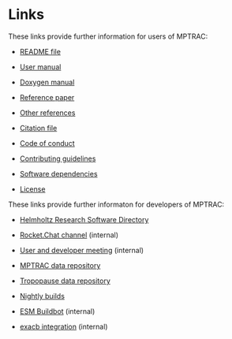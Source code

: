 # Links

These links provide further information for users of MPTRAC:

* [README file](https://github.com/slcs-jsc/mptrac/blob/master/README.md)

* [User manual](https://slcs-jsc.github.io/mptrac)

* [Doxygen manual](https://slcs-jsc.github.io/mptrac/doxygen)

* [Reference paper](https://doi.org/10.5194/gmd-15-2731-2022)

* [Other references](https://slcs-jsc.github.io/mptrac/references)

* [Citation file](https://github.com/slcs-jsc/mptrac/blob/master/CITATION.cff)

* [Code of conduct](https://github.com/slcs-jsc/mptrac/blob/master/CODE_OF_CONDUCT.md)

* [Contributing guidelines](https://github.com/slcs-jsc/mptrac/blob/master/CONTRIBUTING.md)

* [Software dependencies](https://github.com/slcs-jsc/mptrac/blob/master/DEPENDENCIES.md)

* [License](https://github.com/slcs-jsc/mptrac/blob/master/COPYING)

These links provide further informaton for developers of MPTRAC:

* [Helmholtz Research Software Directory](https://helmholtz.software/software/mptrac)

* [Rocket.Chat channel](https://chat.fz-juelich.de/channel/mptrac) (internal)

* [User and developer meeting](https://iffmd.fz-juelich.de/s/7EQXSZTDy#) (internal)

* [MPTRAC data repository](https://datapub.fz-juelich.de/slcs/mptrac)

* [Tropopause data repository](https://datapub.fz-juelich.de/slcs/tropopause)

* [Nightly builds](https://datapub.fz-juelich.de/slcs/mptrac/nightly_builds)

* [ESM Buildbot](https://esm-buildbot.fz-juelich.de) (internal)

* [exacb integration](https://gitlab.jsc.fz-juelich.de/jureap/projects/mptrac) (internal)
